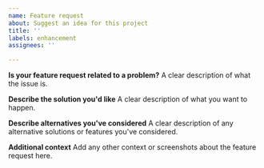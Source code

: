 ```yaml
---
name: Feature request
about: Suggest an idea for this project
title: ''
labels: enhancement
assignees: ''

---
```


**Is your feature request related to a problem?**
A clear description of what the issue is.

**Describe the solution you'd like**
A clear description of what you want to happen.

**Describe alternatives you've considered**
A clear description of any alternative solutions or features you've considered.

**Additional context**
Add any other context or screenshots about the feature request here.
